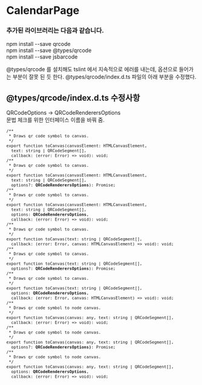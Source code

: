 # CalendarPage


### 추가된 라이브러리는 다음과 같습니다.
npm install --save qrcode<br>
npm install --save @types/qrcode<br>
npm install --save jsbarcode<br>



@types/qrcode 를 설치해도 tslint 에서 지속적으로 에러를 내는데, 옵션으로 들어가는 부분이 잘못 된 듯 한다. @types/qrcode/index.d.ts 파일의 아래 부분을 수정했다.<br>

@types/qrcode/index.d.ts 수정사항
---------------------------------------------

QRCodeOptions -> QRCodeRenderersOptions <br>
문법 체크를 위한 인터페이스 이름을 바꿔 줌.<br>
<pre style="font-size:8pt">
/**
 * Draws qr code symbol to canvas.
 */
export function toCanvas(canvasElement: HTMLCanvasElement, 
  text: string | QRCodeSegment[],
  callback: (error: Error) => void): void;
/**
 * Draws qr code symbol to canvas.
 */
export function toCanvas(canvasElement: HTMLCanvasElement, 
  text: string | QRCodeSegment[],
  options?: <strong>QRCodeRenderersOptions</strong>): Promise<any>;
/**
 * Draws qr code symbol to canvas.
 */
export function toCanvas(canvasElement: HTMLCanvasElement, 
  text: string | QRCodeSegment[],
  options: <strong>QRCodeRenderersOptions</strong>, 
  callback: (error: Error) => void): void;
/**
 * Draws qr code symbol to canvas.
 */
export function toCanvas(text: string | QRCodeSegment[],
  callback: (error: Error, canvas: HTMLCanvasElement) => void): void;
/**
 * Draws qr code symbol to canvas.
 */
export function toCanvas(text: string | QRCodeSegment[], 
  options?: <strong>QRCodeRenderersOptions</strong>): Promise<any>;
/**
 * Draws qr code symbol to canvas.
 */
export function toCanvas(text: string | QRCodeSegment[], 
  options: <strong>QRCodeRenderersOptions</strong>, 
  callback: (error: Error, canvas: HTMLCanvasElement) => void): void;
/**
 * Draws qr code symbol to node canvas.
 */
export function toCanvas(canvas: any, text: string | QRCodeSegment[], 
  callback: (error: Error) => void): void;
/**
 * Draws qr code symbol to node canvas.
 */
export function toCanvas(canvas: any, text: string | QRCodeSegment[], 
  options?: <strong>QRCodeRenderersOptions)</strong>: Promise<any>;
/**
 * Draws qr code symbol to node canvas.
 */
export function toCanvas(canvas: any, text: string | QRCodeSegment[], 
  options: <strong>QRCodeRenderersOptions</strong>, 
  callback: (error: Error) => void): void;
</pre>
